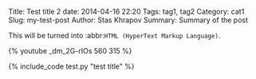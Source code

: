Title: Test title 2
date: 2014-04-16 22:20
Tags: tag1, tag2
Category: cat1
Slug: my-test-post
Author: Stas Khrapov
Summary: Summary of the post

This will be turned into :abbr:`HTML (HyperText Markup Language)`.

{% youtube _dm_2G-rIOs 560 315 %}

{% include_code test.py "test title" %}